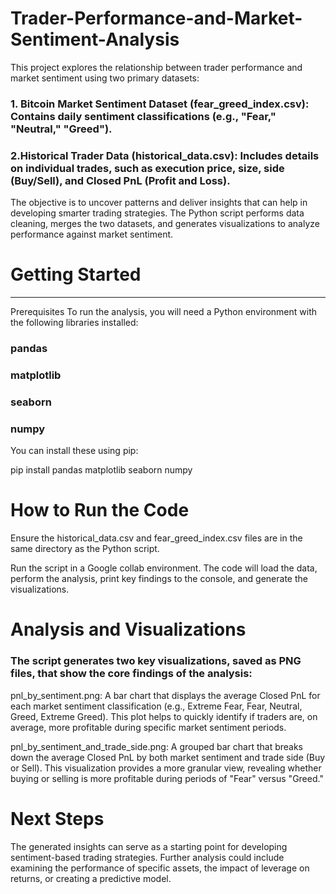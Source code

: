 # Trader-Performance-and-Market-Sentiment-Analysis
This project explores the relationship between trader performance and market sentiment using two primary datasets:

### 1. Bitcoin Market Sentiment Dataset (fear_greed_index.csv): Contains daily sentiment classifications (e.g., "Fear," "Neutral," "Greed").

### 2.Historical Trader Data (historical_data.csv): Includes details on individual trades, such as execution price, size, side (Buy/Sell), and Closed PnL (Profit and Loss).

The objective is to uncover patterns and deliver insights that can help in developing smarter trading strategies. The Python script performs data cleaning, merges the two datasets, and generates visualizations to analyze performance against market sentiment.

# Getting Started
--- 
Prerequisites
To run the analysis, you will need a Python environment with the following libraries installed:

### pandas

### matplotlib

### seaborn

### numpy

You can install these using pip:

pip install pandas matplotlib seaborn numpy

# How to Run the Code
Ensure the historical_data.csv and fear_greed_index.csv files are in the same directory as the Python script.

Run the script in a Google collab environment. The code will load the data, perform the analysis, print key findings to the console, and generate the visualizations.

# Analysis and Visualizations

### The script generates two key visualizations, saved as PNG files, that show the core findings of the analysis:

pnl_by_sentiment.png: A bar chart that displays the average Closed PnL for each market sentiment classification (e.g., Extreme Fear, Fear, Neutral, Greed, Extreme Greed). This plot helps to quickly identify if traders are, on average, more profitable during specific market sentiment periods.

pnl_by_sentiment_and_trade_side.png: A grouped bar chart that breaks down the average Closed PnL by both market sentiment and trade side (Buy or Sell). This visualization provides a more granular view, revealing whether buying or selling is more profitable during periods of "Fear" versus "Greed."

# Next Steps
The generated insights can serve as a starting point for developing sentiment-based trading strategies. Further analysis could include examining the performance of specific assets, the impact of leverage on returns, or creating a predictive model.
